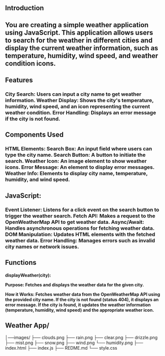 
## Introduction
<h2>
You are creating a simple weather application using JavaScript. This application allows users to search for the weather in different cities and display the current weather information, such as temperature, humidity, wind speed, and weather condition icons.
<h2>


## Features
<h3>
City Search: Users can input a city name to get weather information.
Weather Display: Shows the city's temperature, humidity, wind speed, and an icon representing the current weather condition.
Error Handling: Displays an error message if the city is not found.
<h3>


## Components Used
<h3>
HTML Elements:
Search Box: An input field where users can type the city name.
Search Button: A button to initiate the search.
Weather Icon: An image element to show weather icons.
Error Message: An element to display error messages.
Weather Info: Elements to display city name, temperature, humidity, and wind speed.
<h3>


## JavaScript:
<h3>
Event Listener: Listens for a click event on the search button to trigger the weather search.
Fetch API: Makes a request to the OpenWeatherMap API to get weather data.
Async/Await: Handles asynchronous operations for fetching weather data.
DOM Manipulation: Updates HTML elements with the fetched weather data.
Error Handling: Manages errors such as invalid city names or network issues.
<h3>


## Functions

<h4>

displayWeather(city):

Purpose: Fetches and displays the weather data for the given city.

How it Works:
Fetches weather data from the OpenWeatherMap API using the provided city name.
If the city is not found (status 404), it displays an error message.
If the city is found, it updates the weather information (temperature, humidity, wind speed) and the appropriate weather icon.
<h4>




## Weather App/
│──images/
    ├── clouds.png
    ├── rain.png
    ├── clear.png
    ├── drizzle.png
    ├── mist.png
    ├── snow.png
    ├── wind.png
    └── humidity.png
├── index.html
├── index.js
├── REDME.md
└── style.css
